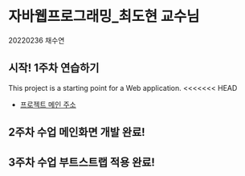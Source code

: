 # 자바웹프로그래밍_최도현 교수님
20220236 채수연
## 시작! 1주차 연습하기
This project is a starting point for a Web application.
<<<<<<< HEAD
- [프로젝트 메인 주소](https://github.com/chaesuyeon/JAVA20220236)
## 2주차 수업 메인화면 개발 완료!
## 3주차 수업 부트스트랩 적용 완료!
